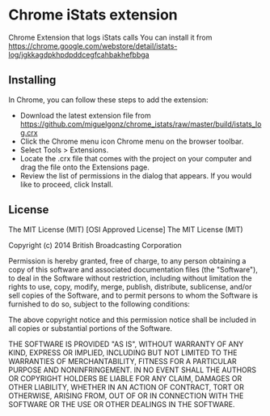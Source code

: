Chrome iStats extension
=============

Chrome Extension that logs iStats calls
You can install it from
https://chrome.google.com/webstore/detail/istats-log/jgkkagdpkhpdpddcegfcahbakhefbbga

Installing
-----
In Chrome, you can follow these steps to add the extension:

- Download the latest extension file from https://github.com/miguelgonz/chrome_istats/raw/master/build/istats_log.crx
- Click the Chrome menu icon Chrome menu on the browser toolbar.
- Select Tools > Extensions.
- Locate the .crx file that comes with the project on your computer and drag the file onto the Extensions page.
- Review the list of permissions in the dialog that appears. If you would like to proceed, click Install.


License
-----
The MIT License (MIT)
[OSI Approved License]
The MIT License (MIT)

Copyright (c) 2014 British Broadcasting Corporation

Permission is hereby granted, free of charge, to any person obtaining a copy
of this software and associated documentation files (the "Software"), to deal
in the Software without restriction, including without limitation the rights
to use, copy, modify, merge, publish, distribute, sublicense, and/or sell
copies of the Software, and to permit persons to whom the Software is
furnished to do so, subject to the following conditions:

The above copyright notice and this permission notice shall be included in
all copies or substantial portions of the Software.

THE SOFTWARE IS PROVIDED "AS IS", WITHOUT WARRANTY OF ANY KIND, EXPRESS OR
IMPLIED, INCLUDING BUT NOT LIMITED TO THE WARRANTIES OF MERCHANTABILITY,
FITNESS FOR A PARTICULAR PURPOSE AND NONINFRINGEMENT. IN NO EVENT SHALL THE
AUTHORS OR COPYRIGHT HOLDERS BE LIABLE FOR ANY CLAIM, DAMAGES OR OTHER
LIABILITY, WHETHER IN AN ACTION OF CONTRACT, TORT OR OTHERWISE, ARISING FROM,
OUT OF OR IN CONNECTION WITH THE SOFTWARE OR THE USE OR OTHER DEALINGS IN
THE SOFTWARE.
